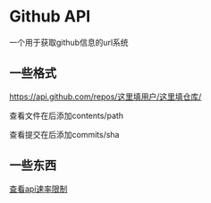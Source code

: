 ---
---
# Github API

一个用于获取github信息的url系统

## 一些格式

<https://api.github.com/repos/这里填用户/这里填仓库/>

查看文件在后添加contents/path

查看提交在后添加commits/sha

## 一些东西

[查看api速率限制](https://api.github.com/rate_limit)
